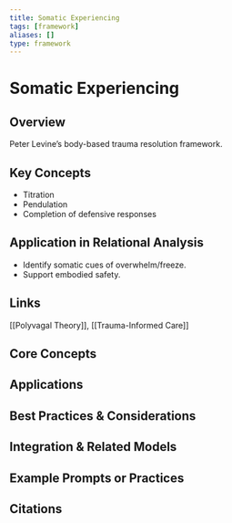 ```yaml
---
title: Somatic Experiencing
tags: [framework]
aliases: []
type: framework
---
```


<!-- @format -->

# Somatic Experiencing

## Overview

Peter Levine’s body-based trauma resolution framework.

## Key Concepts

- Titration
- Pendulation
- Completion of defensive responses

## Application in Relational Analysis

- Identify somatic cues of overwhelm/freeze.
- Support embodied safety.

## Links

[[Polyvagal Theory]], [[Trauma-Informed Care]]


## Core Concepts


## Applications


## Best Practices & Considerations


## Integration & Related Models


## Example Prompts or Practices


## Citations
